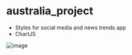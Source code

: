 # australia_project

- Styles for social media and news trends app
- ChartJS

![image](https://user-images.githubusercontent.com/58992828/199007582-f4c1de7b-647e-48e4-96d4-5aa27afd373a.png)
